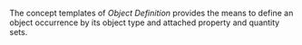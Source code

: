 ﻿<p>The concept templates of <em>Object Definition</em> provides the means to define an object occurrence by its object type and attached property and quantity sets.</p>
